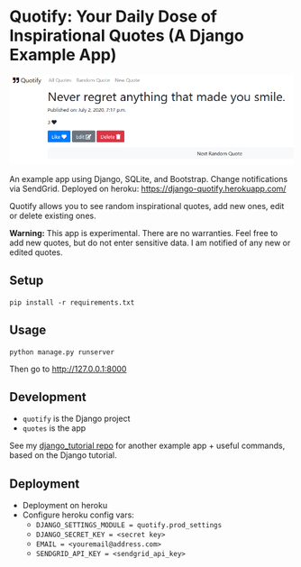 # Quotify: Your Daily Dose of Inspirational Quotes (A Django Example App)

![screenshot](docs/screenshot.png)

An example app using Django, SQLite, and Bootstrap. 
Change notifications via SendGrid.
Deployed on heroku: https://django-quotify.herokuapp.com/

Quotify allows you to see random inspirational quotes, add new ones, edit or delete existing ones.

**Warning:** This app is experimental. There are no warranties.
Feel free to add new quotes, but do not enter sensitive data. 
I am notified of any new or edited quotes.


## Setup

```
pip install -r requirements.txt
```

## Usage

```
python manage.py runserver
```

Then go to http://127.0.0.1:8000

## Development

* `quotify` is the Django project
* `quotes` is the app

See my [django_tutorial repo](https://github.com/stefanbschneider/django_tutorial) for another example app + useful commands,
based on the Django tutorial.

## Deployment

* Deployment on heroku
* Configure heroku config vars:
    * `DJANGO_SETTINGS_MODULE = quotify.prod_settings`
    * `DJANGO_SECRET_KEY = <secret key>`
    * `EMAIL = <youremail@address.com>`
    * `SENDGRID_API_KEY = <sendgrid_api_key>`
